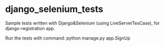 django_selenium_tests
=====================

Sample tests written with Django&amp;Selenium (using LiveServerTesCase), for django-registration app.

Run the tests with command: python manage.py app.SignUp
